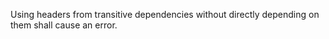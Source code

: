 Using headers from transitive dependencies without directly depending on them shall cause an error.
